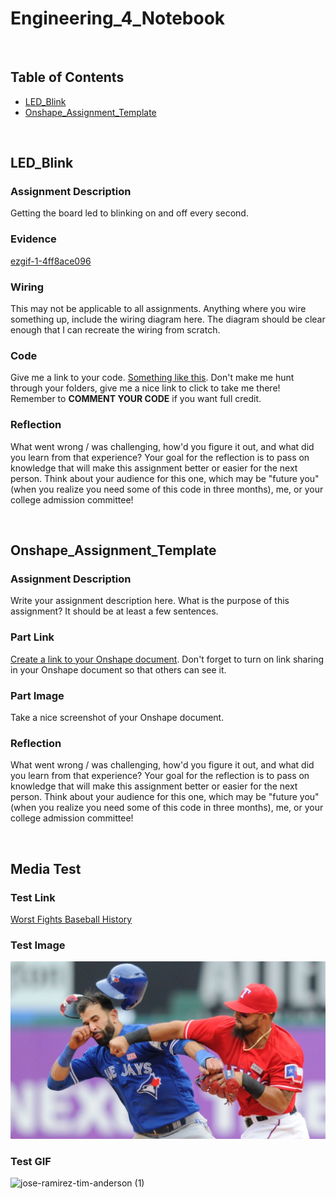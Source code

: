# Engineering_4_Notebook

&nbsp;

## Table of Contents
* [LED_Blink](#LED_Blink)
* [Onshape_Assignment_Template](#onshape_assignment_template)

&nbsp;

## LED_Blink

### Assignment Description

Getting the board led to blinking on and off every second.

### Evidence 

[ezgif-1-4ff8ace096](https://github.com/MasonD552/Engineering_4_Notebook/blob/main/images/ezgif-1-4ff8ace096.gif)

### Wiring

This may not be applicable to all assignments. Anything where you wire something up, include the wiring diagram here. The diagram should be clear enough that I can recreate the wiring from scratch. 

### Code
Give me a link to your code. [Something like this](https://github.com/millerm22/Engineering_4_Notebook/blob/main/Raspberry_Pi/hello_world.py). Don't make me hunt through your folders, give me a nice link to click to take me there! Remember to **COMMENT YOUR CODE** if you want full credit. 

### Reflection

What went wrong / was challenging, how'd you figure it out, and what did you learn from that experience? Your goal for the reflection is to pass on knowledge that will make this assignment better or easier for the next person. Think about your audience for this one, which may be "future you" (when you realize you need some of this code in three months), me, or your college admission committee!

&nbsp;

## Onshape_Assignment_Template

### Assignment Description

Write your assignment description here. What is the purpose of this assignment? It should be at least a few sentences.

### Part Link 

[Create a link to your Onshape document](https://cvilleschools.onshape.com/documents/003e413cee57f7ccccaa15c2/w/ea71050bb283bf3bf088c96c/e/c85ae532263d3b551e1795d0?renderMode=0&uiState=62d9b9d7883c4f335ec42021). Don't forget to turn on link sharing in your Onshape document so that others can see it. 

### Part Image

Take a nice screenshot of your Onshape document. 

### Reflection

What went wrong / was challenging, how'd you figure it out, and what did you learn from that experience? Your goal for the reflection is to pass on knowledge that will make this assignment better or easier for the next person. Think about your audience for this one, which may be "future you" (when you realize you need some of this code in three months), me, or your college admission committee!

&nbsp;

## Media Test




### Test Link
[Worst Fights Baseball History](https://bleacherreport.com/articles/1644916-the-10-most-vicious-brawls-in-major-league-baseball-history)
### Test Image
![r83740_1296x729_16-9](https://github.com/MasonD552/Engineering_4_Notebook/blob/main/images/r83740_1296x729_16-9.jpg)
### Test GIF
![jose-ramirez-tim-anderson (1)](https://github.com/MasonD552/Engineering_4_Notebook/blob/main/images/jose-ramirez-tim-anderson.gif)
